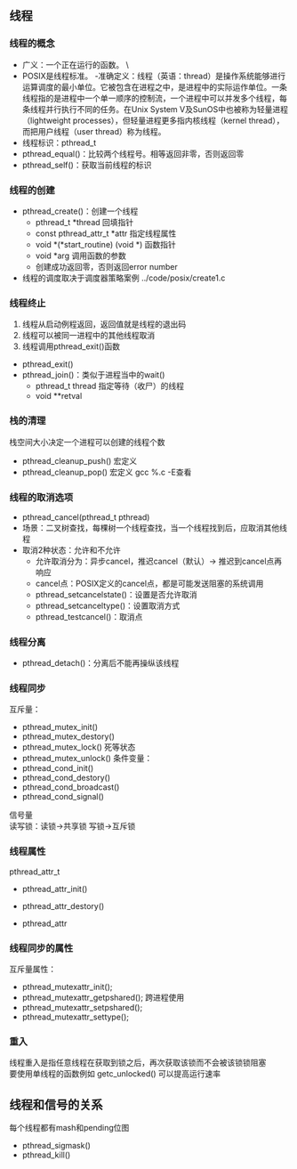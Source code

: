 ## 线程


### 线程的概念
- 广义：一个正在运行的函数。 \
- POSIX是线程标准。
-准确定义：线程（英语：thread）是操作系统能够进行运算调度的最小单位。它被包含在进程之中，是进程中的实际运作单位。一条线程指的是进程中一个单一顺序的控制流，一个进程中可以并发多个线程，每条线程并行执行不同的任务。在Unix System V及SunOS中也被称为轻量进程（lightweight processes），但轻量进程更多指内核线程（kernel thread），而把用户线程（user thread）称为线程。
- 线程标识：pthread_t
- pthread_equal()：比较两个线程号。相等返回非零，否则返回零
- pthread_self()：获取当前线程的标识
### 线程的创建
- pthread_create()：创建一个线程
  - pthread_t *thread 回填指针
  - const pthread_attr_t *attr 指定线程属性
  - void *(*start_routine) (void *) 函数指针 
  - void *arg 调用函数的参数
  - 创建成功返回零，否则返回error number
- 线程的调度取决于调度器策略案例 ../code/posix/create1.c

### 线程终止
1.  线程从启动例程返回，返回值就是线程的退出码
2.  线程可以被同一进程中的其他线程取消
3.  线程调用pthread_exit()函数
- pthread_exit()
- pthread_join()：类似于进程当中的wait()
  - pthread_t thread 指定等待（收尸）的线程
  - void **retval 
### 栈的清理
栈空间大小决定一个进程可以创建的线程个数
- pthread_cleanup_push() 宏定义
- pthread_cleanup_pop() 宏定义 gcc %.c -E查看
### 线程的取消选项
- pthread_cancel(pthread_t pthread)
- 场景：二叉树查找，每棵树一个线程查找，当一个线程找到后，应取消其他线程
- 取消2种状态：允许和不允许
  - 允许取消分为：异步cancel，推迟cancel（默认）-> 推迟到cancel点再响应
  - cancel点：POSIX定义的cancel点，都是可能发送阻塞的系统调用
  - pthread_setcancelstate()：设置是否允许取消
  - pthread_setcanceltype()：设置取消方式
  - pthread_testcancel()：取消点
### 线程分离
- pthread_detach()：分离后不能再操纵该线程
### 线程同步
互斥量：
- pthread_mutex_init()
- pthread_mutex_destory()
- pthread_mutex_lock() 死等状态                                              
- pthread_mutex_unlock() 
条件变量：
- pthread_cond_init()
- pthread_cond_destory()
- pthread_cond_broadcast()
- pthread_cond_signal()


信号量 \
读写锁：读锁->共享锁 写锁->互斥锁
### 线程属性
pthread_attr_t
- pthread_attr_init()
- pthread_attr_destory()

- pthread_attr
### 线程同步的属性
互斥量属性：
- pthread_mutexattr_init();
- pthread_mutexattr_getpshared(); 跨进程使用
- pthread_mutexattr_setpshared();
- pthread_mutexattr_settype();

### 重入
线程重入是指任意线程在获取到锁之后，再次获取该锁而不会被该锁锁阻塞 \
要使用单线程的函数例如 getc_unlocked() 可以提高运行速率
## 线程和信号的关系
每个线程都有mash和pending位图
- pthread_sigmask()
- pthread_kill()

